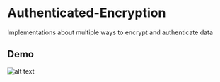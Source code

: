# Authenticated-Encryption
Implementations about multiple ways to encrypt and authenticate data

## Demo
![alt text](https://youtu.be/faYCSiu9tas)

